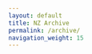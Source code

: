 ```yaml
---
layout: default
title: NZ Archive
permalink: /archive/
navigation_weight: 15
---
```

<script>
  window.location.href = "http://session.nz/archive/?title=&rhythm=&location=Wellington&submit=Select";
</script>